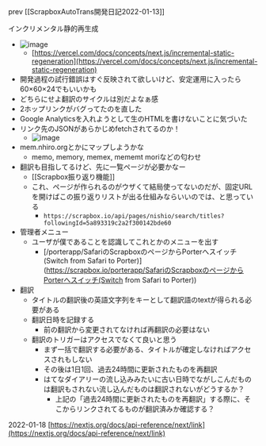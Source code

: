 
prev [[ScrapboxAutoTrans開発日記2022-01-13]]

インクリメンタル静的再生成
- ![image](https://gyazo.com/6dc186055d1a7478fdc2b3d4322fe330/thumb/1000)
    - [https://vercel.com/docs/concepts/next.js/incremental-static-regeneration](https://vercel.com/docs/concepts/next.js/incremental-static-regeneration)
- 開発過程の試行錯誤はすぐ反映されて欲しいけど、安定運用に入ったら60×60×24でもいいかも
- どちらにせよ翻訳のサイクルは別だよなぁ感
- 2ホップリンクがバグってたのを直した
- Google Analyticsを入れようとして生のHTMLを書けないことに気づいた
- リンク先のJSONがあらかじめfetchされてるのか！
    - ![image](https://gyazo.com/d06ac322e1ff1e63372dae3704d6568b/thumb/1000)
- mem.nhiro.orgとかにマップしようかな
    - memo, memory, memex, mememt moriなどの匂わせ
- 翻訳も目指してるけど、先に一覧ページが必要かなー
    - [[Scrapbox振り返り機能]]
    - これ、ページが作られるのがウザくて結局使ってないのだが、固定URLを開けばこの振り返りリストが出る仕組みならいいのでは、と思っている
        - `https://scrapbox.io/api/pages/nishio/search/titles?followingId=5a893319c2a2f300142bde60`
- 管理者メニュー
    - ユーザが僕であることを認識してこれとかのメニューを出す
        - [/porterapp/SafariのScrapboxのページからPorterへスイッチ(Switch from Safari to Porter)](https://scrapbox.io/porterapp/SafariのScrapboxのページからPorterへスイッチ(Switch from Safari to Porter))
- 翻訳
    - タイトルの翻訳後の英語文字列をキーとして翻訳語のtextが得られる必要がある
    - 翻訳日時を記録する
        - 前の翻訳から変更されてなければ再翻訳の必要はない
    - 翻訳のトリガーはアクセスでなくて良いと思う
        - まず一括で翻訳する必要がある、タイトルが確定しなければアクセスされもしない
        - その後は1日1回、過去24時間に更新されたものを再翻訳
        - はてなダイアリーの流し込みみたいに古い日時でながしこんだものは翻訳もされない流し込んだものは翻訳されないがどうするか？
            - 上記の「過去24時間に更新されたものを再翻訳」する際に、そこからリンクされてるものが翻訳済みか確認する？

2022-01-18
[https://nextjs.org/docs/api-reference/next/link](https://nextjs.org/docs/api-reference/next/link)

